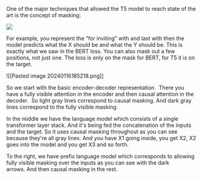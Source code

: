 One of the major techniques that allowed the T5 model to reach state of the art is the concept of masking:

![](https://d3c33hcgiwev3.cloudfront.net/imageAssetProxy.v1/o4imCe3yRIyIpgnt8mSMqQ_4b9b5e226a0146d9b3a342a2c714db81_Screen-Shot-2021-01-22-at-2.04.55-PM.png?expiry=1705536000000&hmac=ieEmgxivqJYWPPNSkx4ry0ChhJqZn0tF1C2VncUVvBY)

For example, you represent the “for inviting” with <X> and last with <Y> then the model predicts what the X should be and what the Y should be. This is exactly what we saw in the BERT loss. You can also mask out a few positions, not just one. The loss is only on the mask for BERT, for T5 it is on the target.

![[Pasted image 20240116185218.png]]


So we start with the basic encoder-decoder representation.  There you have a fully visible attention in the encoder and then causal attention in the decoder.  So light gray lines correspond to causal masking. And dark gray lines correspond to the fully visible masking. 

In the middle we have the language model which consists of a single transformer layer stack. And it's being fed the concatenation of the inputs and the target. So it uses causal masking throughout as you can see because they're all gray lines. And you have X1 going inside, you get X2, X2 goes into the model and you get X3 and so forth. 

To the right, we have prefix language model which corresponds to allowing fully visible masking over the inputs as you can see with the dark arrows. And then causal masking in the rest.